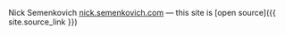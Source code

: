 

Nick Semenkovich [nick.semenkovich.com](https://nick.semenkovich.com/)
&mdash;
this site is [open source]({{ site.source_link }})
